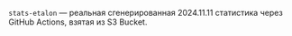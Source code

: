 `stats-etalon` — реальная сгенерированная 2024.11.11 статистика через GitHub Actions, взятая из S3 Bucket.


